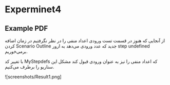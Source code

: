 # Experminet4

## Example PDF

از آنجایی که هنوز در قسمت تست ورودی اعداد منفی را در نظر نگرفتیم در زمان اضافه کردن Scenario Outline جدید که عدد ورودی می‌دهد به ارور step undefined برمی‌خوریم.

با تغییر کد MyStepdefs که اعداد منفی را نیز به عنوان ورودی قبول کند مشکل این سناریو‌ را برطرف می‌کنیم.

![screenshots/Result1.png]
